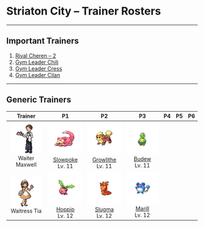 # Striaton City – Trainer Rosters

---

## Important Trainers

1. [Rival Cheren – 2](important_trainers.md#rival-cheren-2)
2. [Gym Leader Chili](important_trainers.md#gym-leader-chili)
3. [Gym Leader Cress](important_trainers.md#gym-leader-cress)
4. [Gym Leader Cilan](important_trainers.md#gym-leader-cilan)

---

## Generic Trainers</h3>

| Trainer | P1 | P2 | P3 | P4 | P5 | P6 |
|:-------:|:--:|:--:|:--:|:--:|:--:|:--:|
| ![Waiter Maxwell](../../assets/trainers/waiter.png "Waiter Maxwell")<br>Waiter Maxwell | ![Slowpoke](../../assets/sprites/slowpoke/front.png)<br>[Slowpoke](../../pokemon/slowpoke.md/)<br>Lv. 11 | ![Growlithe](../../assets/sprites/growlithe/front.png)<br>[Growlithe](../../pokemon/growlithe.md/)<br>Lv. 11 | ![Budew](../../assets/sprites/budew/front.png)<br>[Budew](../../pokemon/budew.md/)<br>Lv. 11 |
| ![Waitress Tia](../../assets/trainers/waitress.png "Waitress Tia")<br>Waitress Tia | ![Hoppip](../../assets/sprites/hoppip/front.png)<br>[Hoppip](../../pokemon/hoppip.md/)<br>Lv. 12 | ![Slugma](../../assets/sprites/slugma/front.png)<br>[Slugma](../../pokemon/slugma.md/)<br>Lv. 12 | ![Marill](../../assets/sprites/marill/front.png)<br>[Marill](../../pokemon/marill.md/)<br>Lv. 12 |

